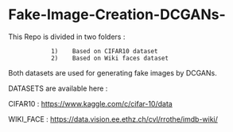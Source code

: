# Fake-Image-Creation-DCGANs-


This Repo is divided in two folders : 
            
                1)    Based on CIFAR10 dataset
                2)    Based on Wiki faces dataset
                
                
                
Both datasets are used for generating fake images by DCGANs.


DATASETS are available here : 

CIFAR10 :  https://www.kaggle.com/c/cifar-10/data


WIKI_FACE :  https://data.vision.ee.ethz.ch/cvl/rrothe/imdb-wiki/
